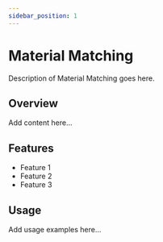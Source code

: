 ```yaml
---
sidebar_position: 1
---
```


# Material Matching

Description of Material Matching goes here.

## Overview

Add content here...

## Features

- Feature 1
- Feature 2
- Feature 3

## Usage

Add usage examples here...
